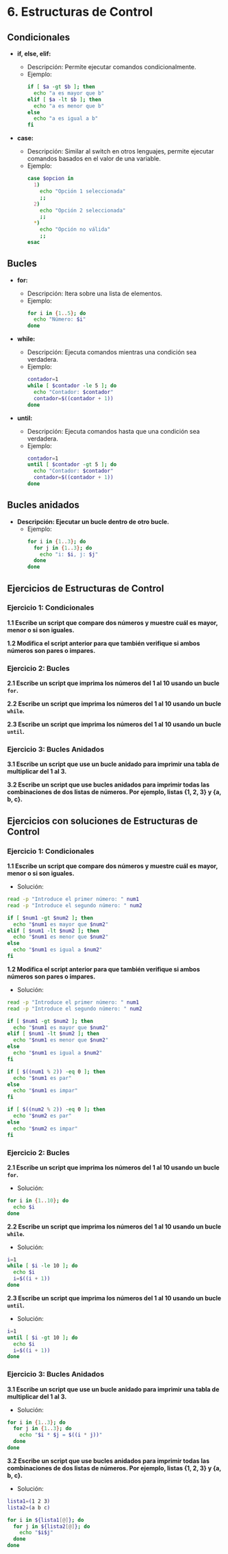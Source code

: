 # 6. Estructuras de Control

## Condicionales
- **if, else, elif:**
  - Descripción: Permite ejecutar comandos condicionalmente.
  - Ejemplo:
    ```bash
    if [ $a -gt $b ]; then
      echo "a es mayor que b"
    elif [ $a -lt $b ]; then
      echo "a es menor que b"
    else
      echo "a es igual a b"
    fi
    ```

- **case:**
  - Descripción: Similar al switch en otros lenguajes, permite ejecutar comandos basados en el valor de una variable.
  - Ejemplo:
    ```bash
    case $opcion in
      1)
        echo "Opción 1 seleccionada"
        ;;
      2)
        echo "Opción 2 seleccionada"
        ;;
      *)
        echo "Opción no válida"
        ;;
    esac
    ```

## Bucles
- **for:**
  - Descripción: Itera sobre una lista de elementos.
  - Ejemplo:
    ```bash
    for i in {1..5}; do
      echo "Número: $i"
    done
    ```

- **while:**
  - Descripción: Ejecuta comandos mientras una condición sea verdadera.
  - Ejemplo:
    ```bash
    contador=1
    while [ $contador -le 5 ]; do
      echo "Contador: $contador"
      contador=$((contador + 1))
    done
    ```

- **until:**
  - Descripción: Ejecuta comandos hasta que una condición sea verdadera.
  - Ejemplo:
    ```bash
    contador=1
    until [ $contador -gt 5 ]; do
      echo "Contador: $contador"
      contador=$((contador + 1))
    done
    ```

## Bucles anidados
- **Descripción: Ejecutar un bucle dentro de otro bucle.**
  - Ejemplo:
    ```bash
    for i in {1..3}; do
      for j in {1..3}; do
        echo "i: $i, j: $j"
      done
    done
    ```

## Ejercicios de Estructuras de Control

### Ejercicio 1: Condicionales
**1.1 Escribe un script que compare dos números y muestre cuál es mayor, menor o si son iguales.**

**1.2 Modifica el script anterior para que también verifique si ambos números son pares o impares.**

### Ejercicio 2: Bucles
**2.1 Escribe un script que imprima los números del 1 al 10 usando un bucle `for`.**

**2.2 Escribe un script que imprima los números del 1 al 10 usando un bucle `while`.**

**2.3 Escribe un script que imprima los números del 1 al 10 usando un bucle `until`.**

### Ejercicio 3: Bucles Anidados
**3.1 Escribe un script que use un bucle anidado para imprimir una tabla de multiplicar del 1 al 3.**

**3.2 Escribe un script que use bucles anidados para imprimir todas las combinaciones de dos listas de números. Por ejemplo, listas {1, 2, 3} y {a, b, c}.**

## Ejercicios con soluciones de Estructuras de Control

### Ejercicio 1: Condicionales

**1.1 Escribe un script que compare dos números y muestre cuál es mayor, menor o si son iguales.**
- Solución:
```bash
read -p "Introduce el primer número: " num1
read -p "Introduce el segundo número: " num2

if [ $num1 -gt $num2 ]; then
  echo "$num1 es mayor que $num2"
elif [ $num1 -lt $num2 ]; then
  echo "$num1 es menor que $num2"
else
  echo "$num1 es igual a $num2"
fi
```
**1.2 Modifica el script anterior para que también verifique si ambos números son pares o impares.**
- Solución:
```bash
read -p "Introduce el primer número: " num1
read -p "Introduce el segundo número: " num2

if [ $num1 -gt $num2 ]; then
  echo "$num1 es mayor que $num2"
elif [ $num1 -lt $num2 ]; then
  echo "$num1 es menor que $num2"
else
  echo "$num1 es igual a $num2"
fi

if [ $((num1 % 2)) -eq 0 ]; then
  echo "$num1 es par"
else
  echo "$num1 es impar"
fi

if [ $((num2 % 2)) -eq 0 ]; then
  echo "$num2 es par"
else
  echo "$num2 es impar"
fi
```
### Ejercicio 2: Bucles
**2.1 Escribe un script que imprima los números del 1 al 10 usando un bucle `for`.**
- Solución: 
```bash
for i in {1..10}; do
  echo $i
done
```

**2.2 Escribe un script que imprima los números del 1 al 10 usando un bucle `while`.**
- Solución:
```bash
i=1
while [ $i -le 10 ]; do
  echo $i
  i=$((i + 1))
done
```

**2.3 Escribe un script que imprima los números del 1 al 10 usando un bucle `until`.**
- Solución:
```bash
i=1
until [ $i -gt 10 ]; do
  echo $i
  i=$((i + 1))
done
```

### Ejercicio 3: Bucles Anidados

**3.1 Escribe un script que use un bucle anidado para imprimir una tabla de multiplicar del 1 al 3.**
- Solución:
```bash
for i in {1..3}; do
  for j in {1..3}; do
    echo "$i * $j = $((i * j))"
  done
done
```

**3.2 Escribe un script que use bucles anidados para imprimir todas las combinaciones de dos listas de números. Por ejemplo, listas {1, 2, 3} y {a, b, c}.**
- Solución:
```bash
lista1=(1 2 3)
lista2=(a b c)

for i in ${lista1[@]}; do
  for j in ${lista2[@]}; do
    echo "$i$j"
  done
done
```
